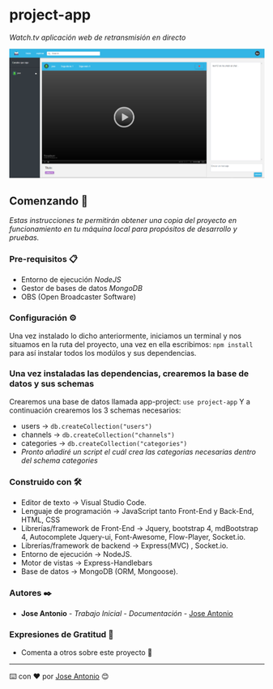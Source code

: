 # project-app

_Watch.tv aplicación web de retransmisión en directo_

![channel](https://github.com/JoseAntonioRA/project-app/blob/master/Screenshot_3.png)

## Comenzando 🚀

_Estas instrucciones te permitirán obtener una copia del proyecto en funcionamiento en tu máquina local para propósitos de desarrollo y pruebas._


### Pre-requisitos 📋

* Entorno de ejecución _NodeJS_
* Gestor de bases de datos _MongoDB_
* OBS (Open Broadcaster Software)

### Configuración ⚙️

Una vez instalado lo dicho anteriormente, iniciamos un terminal y nos
situamos en la ruta del proyecto, una vez en ella escribimos: ```npm install```
para así instalar todos los modúlos y sus dependencias.


### Una vez instaladas las dependencias, crearemos la base de datos y sus schemas

Crearemos una base de datos llamada app-project: ```use project-app```
Y a continuación crearemos los 3 schemas necesarios:
  * users → ```db.createCollection("users")```
  * channels → ```db.createCollection("channels")```
  * categories → ```db.createCollection("categories")```
  * *Pronto añadiré un script el cuál crea las categorias necesarias dentro del schema categories*

### Construido con 🛠️

* Editor de texto → Visual Studio Code.
* Lenguaje de programación → JavaScript tanto Front-End y Back-End, HTML, CSS
* Librerías/framework de Front-End → Jquery, bootstrap 4, mdBootstrap 4, Autocomplete
Jquery-ui, Font-Awesome, Flow-Player, Socket.io.
* Librerías/framework de backend → Express(MVC) , Socket.io.
* Entorno de ejecución → NodeJS.
* Motor de vistas → Express-Handlebars
* Base de datos → MongoDB (ORM, Mongoose).

### Autores ✒️


* **Jose Antonio** - *Trabajo Inicial* - *Documentación* - [Jose Antonio](https://github.com/JoseAntonioRA)

### Expresiones de Gratitud 🎁

* Comenta a otros sobre este proyecto 📢

---
⌨️ con ❤️ por [Jose Antonio](https://github.com/JoseAntonioRA) 😊
